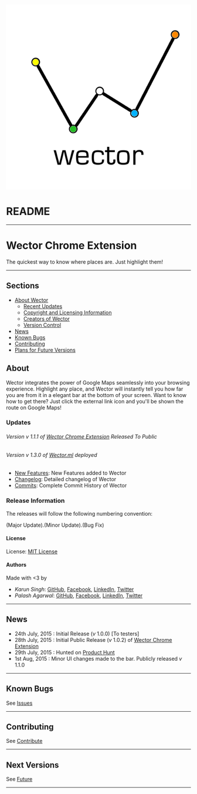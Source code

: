 
![Wector Logo](https://github.com/khaaliDimaag/Wector/blob/master/landing/static/FullResLogo.png)

# README

***

# **Wector Chrome Extension** 

The quickest way to know where places are. Just highlight them!

***

## Sections 
* [About Wector](#about) 
	* [Recent Updates](#updates)
	* [Copyright and Licensing Information](#license)
	* [Creators of Wector](#authors)
	* [Version Control](#release-information)
* [News](#news)
* [Known Bugs](#known-bugs "Resolved and unresolved")
* [Contributing](#contributing)
* [Plans for Future Versions](#next-versions "Suggest something!")


## About  

Wector integrates the power of Google Maps seamlessly into your browsing experience. Highlight any place, and Wector will instantly tell you how far you are from it in a elegant bar at the bottom of your screen. Want to know how to get there? Just click the external link icon and you'll be shown the route on Google Maps!

### Updates

###### Version _v 1.1.1_ of [Wector Chrome Extension](https://chrome.google.com/webstore/detail/fnhndnmiikmadhdpfajepacocmeaikde "See on the Chrome Webstore") Released To Public
###### Version _v 1.3.0_ of [Wector.ml](http://wector.ml "Visit us!") deployed

- [New Features](https://github.com/khaaliDimaag/Wector/blob/master/mkdwn/CHANGE.md "Changelog for Users"): New Features added to Wector
- [Changelog](https://github.com/khaaliDimaag/Wector/blob/master/mkdwn/CHANGELOG.md "Complete Changelog"): Detailed changelog of Wector
- [Commits](https://github.com/khaaliDimaag/Wector/commits "Commit History"): Complete Commit History of Wector

### Release Information

The releases will follow the following numbering convention:

\(Major Update\).\(Minor Update\).\(Bug Fix\)

#### License 

License: [MIT License](https://github.com/khaaliDimaag/Wector/blob/master/mkdwn/LICENSE.md "View License")

#### Authors 

Made with <3 by

- _Karun Singh_: [GitHub](https://github.com/karunsingh), [Facebook](https://facebook.com/karun1710), [LinkedIn](https://www.linkedin.com/in/karun17), [Twitter](https://twitter.com/arsenalians)
- _Palash Agarwal_: [GitHub](https://github.com/palash96rox), [Facebook](https://www.facebook.com/palash.96), [LinkedIn](https://www.linkedin.com/in/palash27a), [Twitter](https://twitter.com/palash96_a)

* * *

## News

- 24th July, 2015 : Initial Release \(_v_ 1.0.0\) [To testers]
- 28th July, 2015 : Initial Public Release \(_v_ 1.0.2\) of [Wector Chrome Extension](https://chrome.google.com/webstore/detail/fnhndnmiikmadhdpfajepacocmeaikde "See on the Chrome Webstore")
- 29th July, 2015 : Hunted on [Product Hunt](http://www.producthunt.com/tech/wector-chrome-extension "Check us out")
- 1st Aug, 2015 : Minor UI changes made to the bar. Publicly released _v_ 1.1.0

* * *

## Known Bugs

See [Issues](https://github.com/khaaliDimaag/Wector/blob/master/mkdwn/ISSUES.md "Known solved and unsolved issues")

* * *

## Contributing

See [Contribute](https://github.com/khaaliDimaag/Wector/blob/master/mkdwn/CONTRIBUTE.md "Contribute to our project")

* * *

## Next Versions

See [Future](https://github.com/khaaliDimaag/Wector/blob/master/mkdwn/FUTURE.md "Plans for future versions")

* * * 

